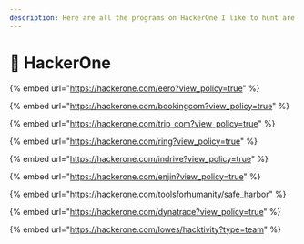 ```yaml
---
description: Here are all the programs on HackerOne I like to hunt are being documented.
---
```


# 🐞 HackerOne

{% embed url="https://hackerone.com/eero?view_policy=true" %}

{% embed url="https://hackerone.com/bookingcom?view_policy=true" %}

{% embed url="https://hackerone.com/trip_com?view_policy=true" %}

{% embed url="https://hackerone.com/ring?view_policy=true" %}

{% embed url="https://hackerone.com/indrive?view_policy=true" %}

{% embed url="https://hackerone.com/enjin?view_policy=true" %}

{% embed url="https://hackerone.com/toolsforhumanity/safe_harbor" %}

{% embed url="https://hackerone.com/dynatrace?view_policy=true" %}

{% embed url="https://hackerone.com/lowes/hacktivity?type=team" %}
